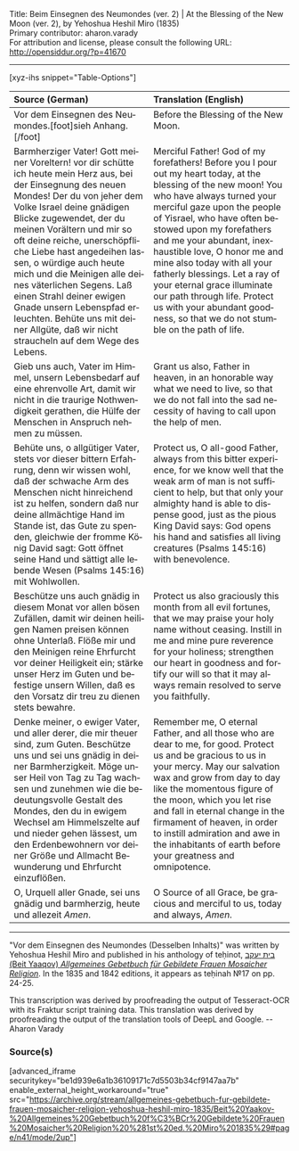 <html>
<head></head>
<body>
Title: Beim Einsegnen des Neumondes (ver. 2) | At the Blessing of the New Moon (ver. 2), by Yehoshua Heshil Miro (1835)<br />
Primary contributor: aharon.varady<br />
For attribution and license, please consult the following URL: <a href="http://opensiddur.org/?p=41670">http://opensiddur.org/?p=41670</a>
<p />
<hr />

[xyz-ihs snippet="Table-Options"]<table style="margin-left: auto; margin-right: auto;" class="draggable">
<thead><tr><th id="x" style="text-align: left;">Source (German)</th><th style="text-align: left;">Translation (English)</th></tr></thead>
<tbody>
<tr><td style="vertical-align:top;">
<div class="german" lang="de" style="text-align: left;">
<span class="instruction">Vor dem Einsegnen des Neumondes.</span>[foot]sieh Anhang.[/foot]
</div></td>

<td style="vertical-align:top;">
<div class="english" lang="en" style="text-align: left;">
<span class="instruction">Before the Blessing of the New Moon.</span>
</div></td></tr>


<tr><td style="vertical-align:top;">
<div class="german" lang="de" style="text-align: left;">
Barmherziger Vater! Gott meiner Voreltern! 
vor dir schütte ich heute mein Herz aus, 
bei der Einsegnung des neuen Mondes! 
Der du von jeher dem Volke Israel deine gnädigen Blicke zugewendet, 
der du meinen Vorältern und mir so oft deine reiche, 
unerschöpfliche Liebe hast angedeihen lassen, 
o würdige auch heute mich und die Meinigen 
alle deines väterlichen Segens. 
Laß einen Strahl deiner ewigen Gnade 
unsern Lebenspfad erleuchten. 
Behüte uns mit deiner Allgüte, 
daß wir nicht straucheln auf dem Wege des Lebens. 
</div></td>

<td style="vertical-align:top;">
<div class="english" lang="en" style="text-align: left;">
Merciful Father! God of my forefathers! 
Before you I pour out my heart today, 
at the blessing of the new moon! 
You who have always turned your merciful gaze upon the people of Yisrael, 
who have often bestowed upon my forefathers and me 
your abundant, inexhaustible love, 
O honor me and mine also today 
with all your fatherly blessings. 
Let a ray of your eternal grace 
illuminate our path through life. 
Protect us with your abundant goodness, 
so that we do not stumble on the path of life. 
</div></td></tr>


<tr><td style="vertical-align:top;">
<div class="german" lang="de" style="text-align: left;">
Gieb uns auch, Vater im Himmel, 
unsern Lebensbedarf auf eine ehrenvolle Art, 
damit wir nicht in die traurige Nothwendigkeit gerathen, 
die Hülfe der Menschen in Anspruch nehmen zu müssen.
</div></td>

<td style="vertical-align:top;">
<div class="english" lang="en" style="text-align: left;">
Grant us also, Father in heaven, 
in an honorable way what we need to live, 
so that we do not fall into the sad necessity 
of having to call upon the help of men.
</div></td></tr>


<tr><td style="vertical-align:top;">
<div class="german" lang="de" style="text-align: left;">
Behüte uns, o allgütiger Vater, 
stets vor dieser bittern Erfahrung, 
denn wir wissen wohl, 
daß der schwache Arm des Menschen 
nicht hinreichend ist zu helfen, 
sondern daß nur deine allmächtige Hand im Stande ist, 
das Gute zu spenden, 
gleichwie der fromme König David sagt: 
Gott öffnet seine Hand 
und sättigt alle lebende Wesen <span class="citation">(Psalms 145:16)</span>
mit Wohlwollen. 
</div></td>

<td style="vertical-align:top;">
<div class="english" lang="en" style="text-align: left;">
Protect us, O all-good Father, 
always from this bitter experience, 
for we know well 
that the weak arm of man 
is not sufficient to help, 
but that only your almighty hand 
is able to dispense good,
 just as the pious King David says: 
God opens his hand 
and satisfies all living creatures <span class="citation">(Psalms 145:16)</span>
with benevolence. 
</div></td></tr>


<tr><td style="vertical-align:top;">
<div class="german" lang="de" style="text-align: left;">
Beschütze uns auch gnädig in diesem Monat 
vor allen bösen Zufällen, 
damit wir deinen heiligen Namen preisen können 
ohne Unterlaß. 
Flöße mir und den Meinigen 
reine Ehrfurcht vor deiner Heiligkeit ein; 
stärke unser Herz im Guten 
und befestige unsern Willen, 
daß es den Vorsatz dir treu zu dienen stets bewahre. 
</div></td>

<td style="vertical-align:top;">
<div class="english" lang="en" style="text-align: left;">
Protect us also graciously this month 
from all evil fortunes, 
that we may praise your holy name 
without ceasing. 
Instill in me and mine 
pure reverence for your holiness; 
strengthen our heart in goodness 
and fortify our will 
so that it may always remain resolved to serve you faithfully. 
</div></td></tr>


<tr><td style="vertical-align:top;">
<div class="german" lang="de" style="text-align: left;">
Denke meiner, o ewiger Vater, 
und aller derer, die mir theuer sind, zum Guten. 
Beschütze uns und sei uns gnädig in deiner Barmherzigkeit. 
Möge unser Heil von Tag zu Tag wachsen und zunehmen 
wie die bedeutungsvolle Gestalt des Mondes, 
den du in ewigem Wechsel am Himmelszelte auf und nieder gehen lässest, 
um den Erdenbewohnern vor deiner Größe und Allmacht Bewunderung und Ehrfurcht einzuflößen. 
</div></td>

<td style="vertical-align:top;">
<div class="english" lang="en" style="text-align: left;">
Remember me, O eternal Father, 
and all those who are dear to me, for good. 
Protect us and be gracious to us in your mercy. 
May our salvation wax and grow from day to day 
like the momentous figure of the moon, 
which you let rise and fall in eternal change in the firmament of heaven, 
in order to instill admiration and awe in the inhabitants of earth before your greatness and omnipotence. 
</div></td></tr>


<tr><td style="vertical-align:top;">
<div class="german" lang="de" style="text-align: left;">
O, Urquell aller Gnade, 
sei uns gnädig und barmherzig, 
heute und allezeit 
<em>Amen</em>.
</div></td>

<td style="vertical-align:top;">
<div class="english" lang="en" style="text-align: left;">
O Source of all Grace, 
be gracious and merciful to us, 
today and always, 
<em>Amen</em>.
</div></td></tr>
</tbody></table>


<hr />

"Vor dem Einsegnen des Neumondes (Desselben Inhalts)" was written by Yehoshua Heshil Miro and published in his anthology of teḥinot, <a href="/?p=41365">בית יעקב (Beit Yaaqov) <em>Allgemeines Gebetbuch für Gebildete Frauen Mosaicher Religion</em></a>. In the 1835 and 1842 editions, it appears as teḥinah №17 on pp. 24-25.  

This transcription was derived by proofreading the output of Tesseract-OCR with its Fraktur script training data. This translation was derived by proofreading the output of the translation tools of DeepL and Google. --Aharon Varady

<h3>Source(s)</h3>

[advanced_iframe securitykey="be1d939e6a1b36109171c7d5503b34cf9147aa7b" enable_external_height_workaround="true" src="https://archive.org/stream/allgemeines-gebetbuch-fur-gebildete-frauen-mosaicher-religion-yehoshua-heshil-miro-1835/Beit%20Yaakov-%20Allgemeines%20Gebetbuch%20f%C3%BCr%20Gebildete%20Frauen%20Mosaicher%20Religion%20%281st%20ed.%20Miro%201835%29#page/n41/mode/2up"]

&nbsp;
</body>
</html>